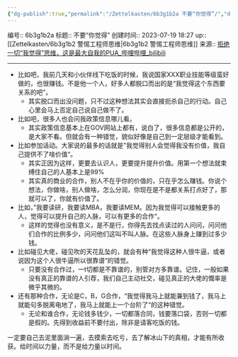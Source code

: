 ```yaml
---
{"dg-publish":true,"permalink":"/Zettelkasten/6b3g1b2a 不要“你觉得”/","dgPassFrontmatter":true}
---
```


编号:: 6b3g1b2a
标题:: 不要“你觉得”
创建时间:: 2023-07-19 18:27
up:: [[Zettelkasten/6b3g1b2 警惕工程师思维\|6b3g1b2 警惕工程师思维]]
来源:: [拒绝一切“我觉得”思维，这是最大自我的PUA_哔哩哔哩_bilibili](https://www.bilibili.com/video/BV1mW4y1f79D/?p=27&spm_id_from=pageDriver&vd_source=bcf798ace50733030b9c7e1fb6a3a349)

---

- 比如吧，我前几天和小伙伴线下吃饭的时候，我说国家XXX职业技能等级蛮好做的，也很赚钱。不是他一个人，好多人都脱口而出的是“我觉得这个东西要关系的吧"。
	- 其实脱口而出没问题，只不过这种想法其实会直接扼杀自己的行动。自己心里会马上否定自己说自己做不了。
- 比如吧，很多人也会问我政策信息哪儿看。
	- 其实政策信息基本上在GOV网站上都有，说白了，很多信息都是公开的，是大家不看。但就会有一种错觉，貌似好像是自己到一定层级才能看到。
- 比如参加话动。大家说的最多的话就是"我觉得别人会觉得我没有价值，我自己提供不了啥价值“。
	- 其实正因为这样，更要去认识人，更要提升提升价值。用第一个想法就束缚住自己的人基本上是99%
	- 其实真的商业的合作，别人不在乎你的价值的，只在乎怎么赚钱。你说个想法，你做啥，别人做啥，怎么分润，你现在是不是都关系打点好了，那就可以了，你就有价值了。
- 比如，”我要读研，我要读MBA，我要读MEM。因为我觉得可以接触更多的人，觉得可以提升自己的人脉，可以有更多的合作“。
	- 这样的觉得也没有意义，是不是行，你得先去找点读过的人问问，问问他们合作的比例多少，问问他们这叫不叫人脉。在这些人脉身上赚到过多少钱。
- 比如碰见大佬，碰见吹的天花乱坠的，就会有种“我觉得这种人很牛逼，或者说因为这个人很牛逼所以很靠谱“的错觉。
	- 只要没有合作过，一t切都是不靠谱的，别管对方多靠谱。记住，一般如果没有真正的靠谱的人引荐，我们自己主动社交，碰见真正的大佬的慨率是微乎其微的。
- 还有那种合作，无论是C，B，G合作，“我觉得我马上就能兼到钱了，我马上就能句多脱离电地了，我马上就能上一个台阶了“的这种错觉。
	- 无论和谁合作，无论钱多钱少，一切都落合同，钱要落口袋，否则一切都是假的。先得到收益前不要付出，除非是请客吃饭的钱。

一定要自己去泥里面淌一遍，去摸索去吃亏，去了解冰山下的真相，才能有所收获。给时间以力量，而不是给力量以时间。